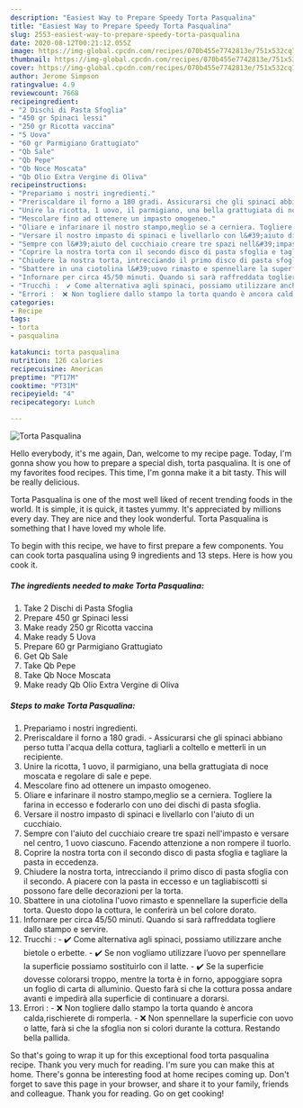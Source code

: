 ```yaml
---
description: "Easiest Way to Prepare Speedy Torta Pasqualina"
title: "Easiest Way to Prepare Speedy Torta Pasqualina"
slug: 2553-easiest-way-to-prepare-speedy-torta-pasqualina
date: 2020-08-12T00:21:12.055Z
image: https://img-global.cpcdn.com/recipes/070b455e7742813e/751x532cq70/torta-pasqualina-recipe-main-photo.jpg
thumbnail: https://img-global.cpcdn.com/recipes/070b455e7742813e/751x532cq70/torta-pasqualina-recipe-main-photo.jpg
cover: https://img-global.cpcdn.com/recipes/070b455e7742813e/751x532cq70/torta-pasqualina-recipe-main-photo.jpg
author: Jerome Simpson
ratingvalue: 4.9
reviewcount: 7668
recipeingredient:
- "2 Dischi di Pasta Sfoglia"
- "450 gr Spinaci lessi"
- "250 gr Ricotta vaccina"
- "5 Uova"
- "60 gr Parmigiano Grattugiato"
- "Qb Sale"
- "Qb Pepe"
- "Qb Noce Moscata"
- "Qb Olio Extra Vergine di Oliva"
recipeinstructions:
- "Prepariamo i nostri ingredienti."
- "Preriscaldare il forno a 180 gradi. Assicurarsi che gli spinaci abbiano perso tutta l&#39;acqua della cottura, tagliarli a coltello e metterli in un recipiente."
- "Unire la ricotta, 1 uovo, il parmigiano, una bella grattugiata di noce moscata e regolare di sale e pepe."
- "Mescolare fino ad ottenere un impasto omogeneo."
- "Oliare e infarinare il nostro stampo,meglio se a cerniera. Togliere la farina in eccesso e foderarlo con uno dei dischi di pasta sfoglia."
- "Versare il nostro impasto di spinaci e livellarlo con l&#39;aiuto di un cucchiaio."
- "Sempre con l&#39;aiuto del cucchiaio creare tre spazi nell&#39;impasto e versare nel centro, 1 uovo ciascuno. Facendo attenzione a non rompere il tuorlo."
- "Coprire la nostra torta con il secondo disco di pasta sfoglia e tagliare la pasta in eccedenza."
- "Chiudere la nostra torta, intrecciando il primo disco di pasta sfoglia con il secondo. A piacere con la pasta in eccesso e un tagliabiscotti si possono fare delle decorazioni per la torta."
- "Sbattere in una ciotolina l&#39;uovo rimasto e spennellare la superficie della torta. Questo dopo la cottura, le conferirà un bel colore dorato."
- "Infornare per circa 45/50 minuti. Quando si sarà raffreddata togliere dallo stampo e servire."
- "Trucchi :  ✔️ Come alternativa agli spinaci, possiamo utilizzare anche bietole o erbette. ✔️ Se non vogliamo utilizzare l’uovo per spennellare la superficie possiamo sostituirlo con il latte. ✔️ Se la superficie dovesse colorarsi troppo, mentre la torta è in forno, appoggiare sopra un foglio di carta di alluminio. Questo farà si che la cottura possa andare avanti e impedirà alla superficie di continuare a dorarsi."
- "Errori :  ❌ Non togliere dallo stampo la torta quando è ancora calda,rischierete di romperla. ❌ Non spennellare la superficie con uovo o latte, farà si che la sfoglia non si colori durante la cottura. Restando bella pallida."
categories:
- Recipe
tags:
- torta
- pasqualina

katakunci: torta pasqualina 
nutrition: 126 calories
recipecuisine: American
preptime: "PT17M"
cooktime: "PT31M"
recipeyield: "4"
recipecategory: Lunch

---
```



![Torta Pasqualina](https://img-global.cpcdn.com/recipes/070b455e7742813e/751x532cq70/torta-pasqualina-recipe-main-photo.jpg)

Hello everybody, it's me again, Dan, welcome to my recipe page. Today, I'm gonna show you how to prepare a special dish, torta pasqualina. It is one of my favorites food recipes. This time, I'm gonna make it a bit tasty. This will be really delicious.

Torta Pasqualina is one of the most well liked of recent trending foods in the world. It is simple, it is quick, it tastes yummy. It's appreciated by millions every day. They are nice and they look wonderful. Torta Pasqualina is something that I have loved my whole life.




To begin with this recipe, we have to first prepare a few components. You can cook torta pasqualina using 9 ingredients and 13 steps. Here is how you cook it.

<!--inarticleads1-->

##### The ingredients needed to make Torta Pasqualina:

1. Take 2 Dischi di Pasta Sfoglia
1. Prepare 450 gr Spinaci lessi
1. Make ready 250 gr Ricotta vaccina
1. Make ready 5 Uova
1. Prepare 60 gr Parmigiano Grattugiato
1. Get Qb Sale
1. Take Qb Pepe
1. Take Qb Noce Moscata
1. Make ready Qb Olio Extra Vergine di Oliva




<!--inarticleads2-->

##### Steps to make Torta Pasqualina:

1. Prepariamo i nostri ingredienti.
1. Preriscaldare il forno a 180 gradi. - Assicurarsi che gli spinaci abbiano perso tutta l&#39;acqua della cottura, tagliarli a coltello e metterli in un recipiente.
1. Unire la ricotta, 1 uovo, il parmigiano, una bella grattugiata di noce moscata e regolare di sale e pepe.
1. Mescolare fino ad ottenere un impasto omogeneo.
1. Oliare e infarinare il nostro stampo,meglio se a cerniera. Togliere la farina in eccesso e foderarlo con uno dei dischi di pasta sfoglia.
1. Versare il nostro impasto di spinaci e livellarlo con l&#39;aiuto di un cucchiaio.
1. Sempre con l&#39;aiuto del cucchiaio creare tre spazi nell&#39;impasto e versare nel centro, 1 uovo ciascuno. Facendo attenzione a non rompere il tuorlo.
1. Coprire la nostra torta con il secondo disco di pasta sfoglia e tagliare la pasta in eccedenza.
1. Chiudere la nostra torta, intrecciando il primo disco di pasta sfoglia con il secondo. A piacere con la pasta in eccesso e un tagliabiscotti si possono fare delle decorazioni per la torta.
1. Sbattere in una ciotolina l&#39;uovo rimasto e spennellare la superficie della torta. Questo dopo la cottura, le conferirà un bel colore dorato.
1. Infornare per circa 45/50 minuti. Quando si sarà raffreddata togliere dallo stampo e servire.
1. Trucchi :  - ✔️ Come alternativa agli spinaci, possiamo utilizzare anche bietole o erbette. - ✔️ Se non vogliamo utilizzare l’uovo per spennellare la superficie possiamo sostituirlo con il latte. - ✔️ Se la superficie dovesse colorarsi troppo, mentre la torta è in forno, appoggiare sopra un foglio di carta di alluminio. Questo farà si che la cottura possa andare avanti e impedirà alla superficie di continuare a dorarsi.
1. Errori :  - ❌ Non togliere dallo stampo la torta quando è ancora calda,rischierete di romperla. - ❌ Non spennellare la superficie con uovo o latte, farà si che la sfoglia non si colori durante la cottura. Restando bella pallida.




So that's going to wrap it up for this exceptional food torta pasqualina recipe. Thank you very much for reading. I'm sure you can make this at home. There's gonna be interesting food at home recipes coming up. Don't forget to save this page in your browser, and share it to your family, friends and colleague. Thank you for reading. Go on get cooking!
